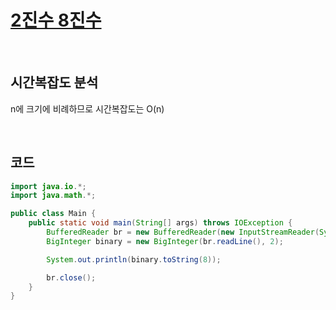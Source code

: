 # [2진수 8진수](https://www.acmicpc.net/problem/1373)

<br>

## 시간복잡도 분석
n에 크기에 비례하므로 시간복잡도는 O(n)

<br>

## 코드

```java
import java.io.*;
import java.math.*;

public class Main {
    public static void main(String[] args) throws IOException {
        BufferedReader br = new BufferedReader(new InputStreamReader(System.in));
        BigInteger binary = new BigInteger(br.readLine(), 2);

        System.out.println(binary.toString(8));

        br.close();
    }
}
```
